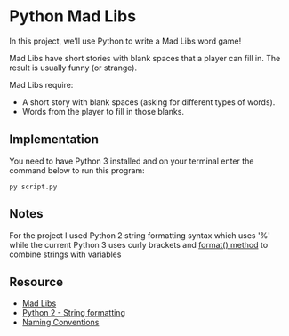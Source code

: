 # Python Mad Libs

In this project, we’ll use Python to write a Mad Libs word game!

Mad Libs have short stories with blank spaces that a player can fill in. The result is usually funny (or strange).

Mad Libs require:

- A short story with blank spaces (asking for different types of words).
- Words from the player to fill in those blanks.

## Implementation

You need to have Python 3 installed and on your terminal enter the command below to run this program:

```shell
py script.py
```

## Notes

For the project I used Python 2 string formatting syntax which uses '%' while the current Python 3 uses curly brackets and [format() method](https://www.w3schools.com/python/ref_string_format.asp) to combine strings with variables

## Resource

- [Mad Libs](https://en.wikipedia.org/wiki/Mad_Libs)
- [Python 2 - String formatting](https://www.learnpython.org/en/String_Formatting)
- [Naming Conventions](https://peps.python.org/pep-0008/#prescriptive-naming-conventions)
